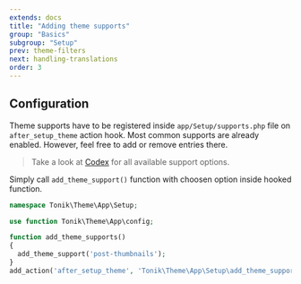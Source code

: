 ```yaml
---
extends: docs
title: "Adding theme supports"
group: "Basics"
subgroup: "Setup"
prev: theme-filters
next: handling-translations
order: 3
---
```


## Configuration

Theme supports have to be registered inside `app/Setup/supports.php` file on `after_setup_theme` action hook. Most common supports are already enabled. However, feel free to add or remove entries there.

> Take a look at [Codex](//developer.wordpress.org/reference/functions/add_theme_support/#more-information) for all available support options.

Simply call `add_theme_support()` function with choosen option inside hooked function.

```php
namespace Tonik\Theme\App\Setup;

use function Tonik\Theme\App\config;

function add_theme_supports()
{
  add_theme_support('post-thumbnails');
}
add_action('after_setup_theme', 'Tonik\Theme\App\Setup\add_theme_supports');
```
